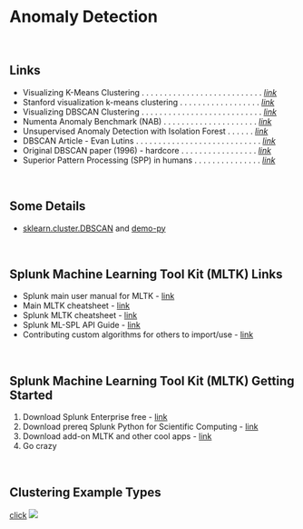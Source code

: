 Anomaly Detection
=================
<br>


Links 
-----

-  Visualizing K-Means Clustering . . . . . . . . . . . . . . . . . . . . . . . . . . . [*link*](https://www.naftaliharris.com/blog/visualizing-k-means-clustering/)
-  Stanford visualization k-means clustering . . . . . . . . . . . . . . . . . . [*link*](www.stanford.edu)
-  Visualizing DBSCAN Clustering . . . . . . . . . . . . . . . . . . . . . . . . . . . [*link*](https://www.naftaliharris.com/blog/visualizing-dbscan-clustering/)
-  Numenta Anomaly Benchmark (NAB)  . . . . . . . . . . . . . . . . . . . . . [*link*](https://github.com/numenta/NAB)
-  Unsupervised Anomaly Detection with Isolation Forest . . . . . . [*link*](https://www.youtube.com/watch?v=5p8B2Ikcw-k)
-  DBSCAN Article - Evan Lutins  . . . . . . . . . . . . . . . . . . . . . . . . . . . . [*link*](https://medium.com/@elutins/dbscan-what-is-it-when-to-use-it-how-to-use-it-8bd506293818)
-  Original DBSCAN paper (1996) - hardcore . . . . . . . . . . . . . . . . . [*link*](https://www.aaai.org/Papers/KDD/1996/KDD96-037.pdf)
-  Superior Pattern Processing (SPP) in humans . . . . . . . . . . . . . . . [*link*](https://www.frontiersin.org/articles/10.3389/fnins.2014.00265/full)


<br>



Some Details 
------------

- [sklearn.cluster.DBSCAN](https://scikit-learn.org/stable/modules/generated/sklearn.cluster.DBSCAN.html) and [demo-py](https://scikit-learn.org/stable/auto_examples/cluster/plot_dbscan.html#sphx-glr-auto-examples-cluster-plot-dbscan-py)




<br>


Splunk Machine Learning Tool Kit (MLTK) Links
------------------------
-  Splunk main user manual for MLTK - [link](https://docs.splunk.com/Documentation/MLApp/latest/User/About)
-  Main MLTK cheatsheet - [link](https://www.splunk.com/pdfs/solution-guides/machine-learning-quick-ref-guide.pdf)
-  Splunk MLTK cheatsheet - [link](https://docs.splunk.com/images/e/ee/MLTKCheatSheet.pdf)
-  Splunk ML-SPL API Guide - [link](https://docs.splunk.com/Documentation/MLApp/latest/API/Introduction)
-  Contributing custom algorithms for others to import/use - [link](https://github.com/splunk/mltk-algo-contrib)




<br>


Splunk Machine Learning Tool Kit (MLTK) Getting Started
---------------------------------------------

1. Download Splunk Enterprise free - [link](https://www.splunk.com/en_us/download/splunk-enterprise.html)
2. Download prereq Splunk Python for Scientific Computing - [link](https://splunkbase.splunk.com/app/2882/)
3. Download add-on MLTK and other cool apps - [link](https://splunkbase.splunk.com/app/2890/)
4. Go crazy 




<br>



Clustering Example Types
------------------------
[click](https://scikit-learn.org/stable/modules/clustering.html)
![](https://scikit-learn.org/stable/_images/sphx_glr_plot_cluster_comparison_0011.png)